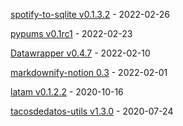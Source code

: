 [spotify-to-sqlite v0.1.3.2](https://github.com/chekos/spotify-to-sqlite/releases/tag/v0.1.3.2) - 2022-02-26

[pypums v0.1rc1](https://github.com/chekos/pypums/releases/tag/v0.1rc1) - 2022-02-23

[Datawrapper v0.4.7](https://github.com/chekos/Datawrapper/releases/tag/v0.4.7) - 2022-02-10

[markdownify-notion 0.3](https://github.com/chekos/markdownify-notion/releases/tag/0.3) - 2022-02-01

[latam v0.1.2.2](https://github.com/tacosdedatos/latam/releases/tag/v0.1.2.2) - 2020-10-16

[tacosdedatos-utils v1.3.0](https://github.com/tacosdedatos/tacosdedatos-utils/releases/tag/v1.3.0) - 2020-07-24